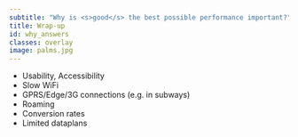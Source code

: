```yaml
---
subtitle: "Why is <s>good</s> the best possible performance important?"
title: Wrap-up
id: why_answers
classes: overlay
image: palms.jpg
---
```


* Usability, Accessibility
* Slow WiFi
* GPRS/Edge/3G connections (e.g. in subways)
* Roaming
* Conversion rates
* Limited dataplans
